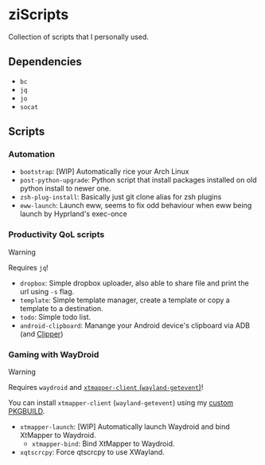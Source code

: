 # ziScripts

Collection of scripts that I personally used.

## Dependencies
- `bc`
- `jq`
- `jo`
- `socat`

## Scripts

### Automation
- `bootstrap`: [WIP] Automatically rice your Arch Linux
- `post-python-upgrade`: Python script that install packages installed on old python install to newer one.
- `zsh-plug-install`: Basically just git clone alias for zsh plugins
- `eww-launch`: Launch eww, seems to fix odd behaviour when eww being launch by Hyprland's exec-once

### Productivity QoL scripts

> [!WARNING]
> Requires `jq`!

- `dropbox`: Simple dropbox uploader, also able to share file and print the url using `-s` flag.
- `template`: Simple template manager, create a template or copy a template to a destination.
- `todo`: Simple todo list.
- `android-clipboard`: Manange your Android device's clipboard via ADB (and [Clipper](https://github.com/majido/clipper))

### Gaming with WayDroid

> [!WARNING]
> Requires `waydroid` and [`xtmapper-client` (`wayland-getevent`)](https://github.com/null2264/wayland-getevent)!
>
> You can install `xtmapper-client` (`wayland-getevent`) using my [custom PKGBUILD](https://github.com/null2264/pkgbuilds/tree/485e81a751e97608f74a8913f7853559b53d4cc0/xtmapper-client-git).

- `xtmapper-launch`: [WIP] Automatically launch Waydroid and bind XtMapper to Waydroid.
  - `xtmapper-bind`: Bind XtMapper to Waydroid.
- `xqtscrcpy`: Force qtscrcpy to use XWayland.
